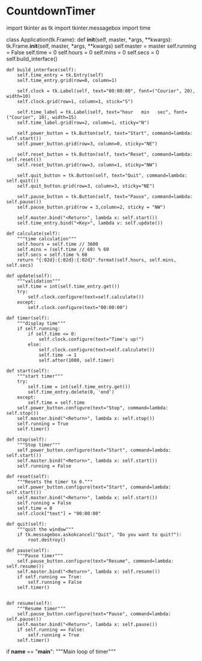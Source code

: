 # CountdownTimer
import tkinter as tk
import tkinter.messagebox
import time


class Application(tk.Frame): 
    def __init__(self, master, *args, **kwargs):
        tk.Frame.__init__(self, master, *args, **kwargs)
        self.master = master
        self.running = False
        self.time = 0
        self.hours = 0
        self.mins = 0
        self.secs = 0
        self.build_interface()

    def build_interface(self):
        self.time_entry = tk.Entry(self)
        self.time_entry.grid(row=0, column=1)

        self.clock = tk.Label(self, text="00:00:00", font=("Courier", 20), width=10)
        self.clock.grid(row=1, column=1, stick="S")

        self.time_label = tk.Label(self, text="hour   min   sec", font=("Courier", 10), width=15)
        self.time_label.grid(row=2, column=1, sticky="N")

        self.power_button = tk.Button(self, text="Start", command=lambda: self.start())
        self.power_button.grid(row=3, column=0, sticky="NE")

        self.reset_button = tk.Button(self, text="Reset", command=lambda: self.reset())
        self.reset_button.grid(row=3, column=1, sticky="NW")

        self.quit_button = tk.Button(self, text="Quit", command=lambda: self.quit())
        self.quit_button.grid(row=3, column=3, sticky="NE")

        self.pause_button = tk.Button(self, text="Pause", command=lambda: self.pause())
        self.pause_button.grid(row = 3,column=2, sticky = "NW")

        self.master.bind("<Return>", lambda x: self.start())
        self.time_entry.bind("<Key>", lambda v: self.update())

    def calculate(self):
        """time calculation"""
        self.hours = self.time // 3600
        self.mins = (self.time // 60) % 60
        self.secs = self.time % 60
        return "{:02d}:{:02d}:{:02d}".format(self.hours, self.mins, self.secs)

    def update(self):
        """validation"""
        self.time = int(self.time_entry.get())
        try:
            self.clock.configure(text=self.calculate())
        except:
            self.clock.configure(text="00:00:00")

    def timer(self):
        """display time"""
        if self.running:
            if self.time <= 0:
                self.clock.configure(text="Time's up!")
            else:
                self.clock.configure(text=self.calculate())
                self.time -= 1
                self.after(1000, self.timer)

    def start(self):
        """start timer"""
        try:
            self.time = int(self.time_entry.get())
            self.time_entry.delete(0, 'end')
        except:
            self.time = self.time
        self.power_button.configure(text="Stop", command=lambda: self.stop())
        self.master.bind("<Return>", lambda x: self.stop())
        self.running = True
        self.timer()

    def stop(self):
        """Stop timer"""
        self.power_button.configure(text="Start", command=lambda: self.start())
        self.master.bind("<Return>", lambda x: self.start())
        self.running = False

    def reset(self):
        """Resets the timer to 0."""
        self.power_button.configure(text="Start", command=lambda: self.start())
        self.master.bind("<Return>", lambda x: self.start())
        self.running = False
        self.time = 0
        self.clock["text"] = "00:00:00"

    def quit(self):
        """quit the window"""
        if tk.messagebox.askokcancel("Quit", "Do you want to quit?"):
            root.destroy()

    def pause(self):
        """Pause timer"""
        self.pause_button.configure(text="Resume", command=lambda: self.resume())
        self.master.bind("<Return>", lambda x: self.resume())
        if self.running == True:
            self.running = False
        self.timer()
      

    def resume(self):
        """Resume timer"""
        self.pause_button.configure(text="Pause", command=lambda: self.pause())
        self.master.bind("<Return>", lambda x: self.pause())
        if self.running == False:
            self.running = True
        self.timer()
       

            


if __name__ == "__main__":
    """Main loop of timer"""
